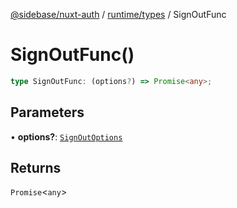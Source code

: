 [@sidebase/nuxt-auth](../../../index.md) / [runtime/types](../index.md) / SignOutFunc

# SignOutFunc()

```ts
type SignOutFunc: (options?) => Promise<any>;
```

## Parameters

• **options?**: [`SignOutOptions`](../interfaces/SignOutOptions.md)

## Returns

`Promise`\<`any`\>
